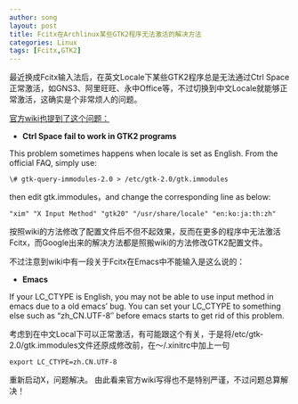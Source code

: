 ```yaml
---
author: song
layout: post
title: Fcitx在Archlinux某些GTK2程序无法激活的解决方法
categories: Linux
tags: [Fcitx,GTK2]
---
```


最近换成Fcitx输入法后，在英文Locale下某些GTK2程序总是无法通过Ctrl Space正常激活，如GNS3、阿里旺旺、永中Office等，不过切换到中文Locale就能够正常激活，这确实是个非常烦人的问题。

[官方wiki也提到了这个问题：](https://wiki.archlinux.org/index.php/Fcitx#Troubleshooting)

*   **Ctrl Space fail to work in GTK2 programs**

This problem sometimes happens when locale is set as English. From the official FAQ, simply use:

    \# gtk-query-immodules-2.0 > /etc/gtk-2.0/gtk.immodules

then edit gtk.immodules，and change the corresponding line as below:

    "xim" "X Input Method" "gtk20" "/usr/share/locale" "en:ko:ja:th:zh"

按照wiki的方法修改了配置文件后不但不起效果，反而在更多的程序中无法激活Fcitx，而Google出来的解决方法都是照搬wiki的方法修改GTK2配置文件。

不过注意到wiki中有一段关于Fcitx在Emacs中不能输入是这么说的：

*   **Emacs**

If your LC\_CTYPE is English, you may not be able to use input method in emacs due to a old emacs’ bug. You can set your LC\_CTYPE to something else such as “zh_CN.UTF-8″ before emacs starts to get rid of this problem.

考虑到在中文Local下可以正常激活，有可能跟这个有关，于是将/etc/gtk-2.0/gtk.immodules文件还原成修改前，在～/.xinitrc中加上一句

    export LC_CTYPE=zh.CN.UTF-8

重新启动X，问题解决。 由此看来官方wiki写得也不是特别严谨，不过问题总算解决！
